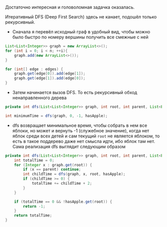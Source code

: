Достаточно интересная и головоломная задачка оказалась.

Итеративный DFS (Deep First Search) здесь не канает, подошёл только рекурсивный.
* Сначала я перевёл исходный граф в удобный вид, чтобы можно было быстро по номеру вершины получить все смежные с ней
```java
List<List<Integer>> graph = new ArrayList<>();
for (int i = 0; i < n; ++i){
    graph.add(new ArrayList<>());
}

for (int[] edge : edges) {
    graph.get(edge[0]).add(edge[1]);
    graph.get(edge[1]).add(edge[0]);
}
```
* Затем начинается вызов DFS. То есть рекурсивный обход ненаправленного дерева
```java
private int dfs(List<List<Integer>> graph, int root, int parent, List<Boolean> hasApple)
```
```java
int minimumTime = dfs(graph, 0, -1, hasApple);
```
* dfs возвращает минимальное время, чтобы собрать в нем все яблоки, но может и вернуть -1 (служебное значение), когда нет яблок среди всех детей и сам текущий <code>root</code> не является яблоком, то есть в такое поддерево даже нет смысла идти, ибо яблок там нет.
Сама реализация dfs выглядит следующим образом
```java
private int dfs(List<List<Integer>> graph, int root, int parent, List<Boolean> hasApple) {
    int totalTime = 0;
    for (Integer x : graph.get(root)) {
        if (x == parent) continue;
        int childTime = dfs(graph, x, root, hasApple);
        if (childTime >= 0) {
            totalTime += childTime + 2;
        }
    }

    if (totalTime == 0 && !hasApple.get(root)) {
        return -1;
    }
    return totalTime;
}
```